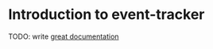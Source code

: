 # Introduction to event-tracker

TODO: write [great documentation](http://jacobian.org/writing/what-to-write/)
